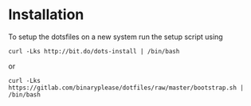# Installation
To setup the dotsfiles on a new system run the setup script using

```
curl -Lks http://bit.do/dots-install | /bin/bash
```
or
```
curl -Lks https://gitlab.com/binaryplease/dotfiles/raw/master/bootstrap.sh | /bin/bash
```